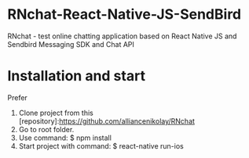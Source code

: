 # RNchat-React-Native-JS-SendBird

RNchat - test online chatting application based on React Native JS and Sendbird Messaging SDK and Chat API

# Installation and start
Prefer

1. Clone project from this [repository]:https://github.com/alliancenikolay/RNchat
2. Go to root folder.
3. Use command: 
    $ npm install
4. Start project with command:
    $ react-native run-ios
